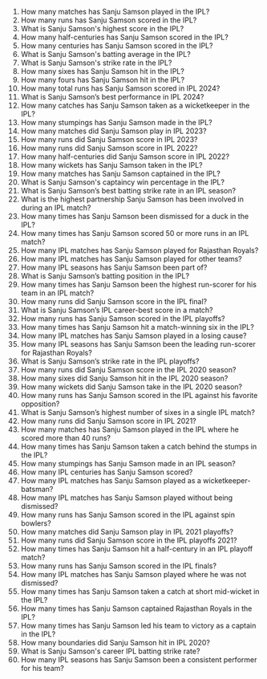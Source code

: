 1. How many matches has Sanju Samson played in the IPL?
2. How many runs has Sanju Samson scored in the IPL?
3. What is Sanju Samson's highest score in the IPL?
4. How many half-centuries has Sanju Samson scored in the IPL?
5. How many centuries has Sanju Samson scored in the IPL?
6. What is Sanju Samson's batting average in the IPL?
7. What is Sanju Samson's strike rate in the IPL?
8. How many sixes has Sanju Samson hit in the IPL?
9. How many fours has Sanju Samson hit in the IPL?
10. How many total runs has Sanju Samson scored in IPL 2024?
11. What is Sanju Samson’s best performance in IPL 2024?
12. How many catches has Sanju Samson taken as a wicketkeeper in the IPL?
13. How many stumpings has Sanju Samson made in the IPL?
14. How many matches did Sanju Samson play in IPL 2023?
15. How many runs did Sanju Samson score in IPL 2023?
16. How many runs did Sanju Samson score in IPL 2022?
17. How many half-centuries did Sanju Samson score in IPL 2022?
18. How many wickets has Sanju Samson taken in the IPL?
19. How many matches has Sanju Samson captained in the IPL?
20. What is Sanju Samson's captaincy win percentage in the IPL?
21. What is Sanju Samson’s best batting strike rate in an IPL season?
22. What is the highest partnership Sanju Samson has been involved in during an IPL match?
23. How many times has Sanju Samson been dismissed for a duck in the IPL?
24. How many times has Sanju Samson scored 50 or more runs in an IPL match?
25. How many IPL matches has Sanju Samson played for Rajasthan Royals?
26. How many IPL matches has Sanju Samson played for other teams?
27. How many IPL seasons has Sanju Samson been part of?
28. What is Sanju Samson’s batting position in the IPL?
29. How many times has Sanju Samson been the highest run-scorer for his team in an IPL match?
30. How many runs did Sanju Samson score in the IPL final?
31. What is Sanju Samson’s IPL career-best score in a match?
32. How many runs has Sanju Samson scored in the IPL playoffs?
33. How many times has Sanju Samson hit a match-winning six in the IPL?
34. How many IPL matches has Sanju Samson played in a losing cause?
35. How many IPL seasons has Sanju Samson been the leading run-scorer for Rajasthan Royals?
36. What is Sanju Samson’s strike rate in the IPL playoffs?
37. How many runs did Sanju Samson score in the IPL 2020 season?
38. How many sixes did Sanju Samson hit in the IPL 2020 season?
39. How many wickets did Sanju Samson take in the IPL 2020 season?
40. How many runs has Sanju Samson scored in the IPL against his favorite opposition?
41. What is Sanju Samson’s highest number of sixes in a single IPL match?
42. How many runs did Sanju Samson score in IPL 2021?
43. How many matches has Sanju Samson played in the IPL where he scored more than 40 runs?
44. How many times has Sanju Samson taken a catch behind the stumps in the IPL?
45. How many stumpings has Sanju Samson made in an IPL season?
46. How many IPL centuries has Sanju Samson scored?
47. How many IPL matches has Sanju Samson played as a wicketkeeper-batsman?
48. How many IPL matches has Sanju Samson played without being dismissed?
49. How many runs has Sanju Samson scored in the IPL against spin bowlers?
50. How many matches did Sanju Samson play in IPL 2021 playoffs?
51. How many runs did Sanju Samson score in the IPL playoffs 2021?
52. How many times has Sanju Samson hit a half-century in an IPL playoff match?
53. How many runs has Sanju Samson scored in the IPL finals?
54. How many IPL matches has Sanju Samson played where he was not dismissed?
55. How many times has Sanju Samson taken a catch at short mid-wicket in the IPL?
56. How many times has Sanju Samson captained Rajasthan Royals in the IPL?
57. How many times has Sanju Samson led his team to victory as a captain in the IPL?
58. How many boundaries did Sanju Samson hit in IPL 2020?
59. What is Sanju Samson's career IPL batting strike rate?
60. How many IPL seasons has Sanju Samson been a consistent performer for his team?